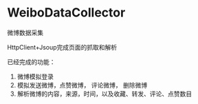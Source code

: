 # WeiboDataCollector
微博数据采集

HttpClient+Jsoup完成页面的抓取和解析

已经完成的功能：
1. 微博模拟登录
2. 模拟发送微博，点赞微博， 评论微博，  删除微博
3. 解析微博的内容，来源，时间，以及收藏、转发、评论、点赞数目
